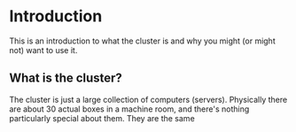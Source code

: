 # Introduction

This is an introduction to what the cluster is and why you might (or might not) want to use it.

## What is the cluster?

The cluster is just a large collection of computers (servers).  Physically there are about 30 actual boxes in a machine room, and there's nothing particularly special about them.  They are the same 